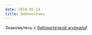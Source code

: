 ```yaml
---
date: 2018-05-14
title: Библиотечка
---
```


Знакомьтесь с [библиотечкой журнала](/archive/#biblio)!